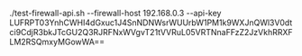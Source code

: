 ./test-firewall-api.sh --firewall-host 192.168.0.3 --api-key LUFRPT03YnhCWHI4dGxuc1J4SnNDNWsrWUUrbW1PM1k9WXJnQWl3V0dtci9CdjR3bkJTcGU2Q3RJRFNxWVgvT21tVVRuL05VRTNnaFFzZ2JzVkhRRXFLM2RSQmxyMGowWA==